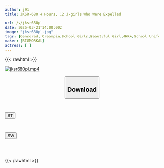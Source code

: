 ```yaml
---
author: j91
title: JKSR-680 4 Hours, 12 J-girls Who Were Expelled

url: /v/jksr680pl
date: 2025-03-21T14:00:00Z
image: "jksr680pl.jpg"
tags: [Censored, Creampie,School Girls,Beautiful Girl,4HR+,School Uniform,Evil	]
maker: [BIGMORKAL]
actress: [ ]
---
```



{{< rawhtml >}}

<div class="video" data-videoid="9o8wxj2GqBuDV9">
    <a href="javascript:;">
        <img src="/v/jksr680pl/jksr680pl.jpg" width="WIDTH" height="HEIGHT" alt="jksr680pl.mp4" loading="lazy">
    </a>
</div>

<script type="text/javascript" src="https://j91.asia/asset/on-demand-st.js"></script>

<br>
  <link rel="stylesheet" href="https://j91.asia/asset/bs5.css">
  
  <center>
  <button class="btn btn-primary" type="button" data-bs-toggle="collapse" data-bs-target=".multi-collapse" aria-expanded="false" aria-controls="multiCollapseExample1 multiCollapseExample2"><h2>Download</h2></button></center>
</p>
<div class="row">
  <div class="col">
    <div class="collapse multi-collapse" id="multiCollapseExample1">
      <div class="card card-body">
	      	      <br>
<div class="buttons">  
<p><a href="/v/jksr680pl/st.html" target="_blank"><button class="btn-hover color-3"><i class="fa fa-download"></i> ST</button></a></p></div>
    </div>
  </div>
</div>
  <div class="col">
    <div class="collapse multi-collapse" id="multiCollapseExample2">
      <div class="card card-body">
	      <br>
<div class="buttons">
<p><a href="/v/jksr680pl/sw.html" target="_blank"><button class="btn-hover color-2"><i class="fa fa-download"></i> SW</button></a></p></div>
<br><br>
      </div>
    </div>
  </div>
</div>

{{< /rawhtml >}}